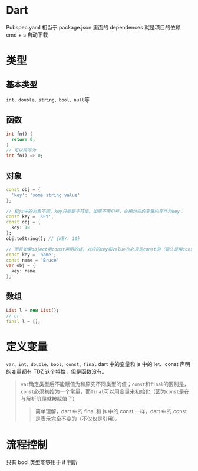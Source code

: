 # Dart

Pubspec.yaml 相当于 package.json 里面的 dependences 就是项目的依赖 cmd + s 自动下载

# 类型

## 基本类型

`int、double、string、bool、null`等

## 函数

```dart
int fn() {
  return 0;
}
// 可以简写为
int fn() => 0;
```

## 对象

```dart
const obj = {
  'key': 'some string value'
};

// 和js中的对象不同，key只能是字符串。如果不带引号，会把对应的变量内容作为key：
const key = 'KEY';
const obj = {
  key: 10
};
obj.toString(); // {KEY: 10}

// 而且如果object用const声明的话，对应的key和value也必须是const的（要么是用const声明的，要么是常量）
const key = 'name';
const name = 'Bruce'
var obj = {
  key: name
};
```

## 数组

```dart
List l = new List();
// or
final l = [];
```

# 定义变量

`var、int、double、bool、const、final`
dart 中的变量和 js 中的 let、const 声明的变量都有 TDZ 这个特性，但是函数没有。

> `var`确定类型后不能赋值为和原先不同类型的值；`const`和`final`的区别是，`const`必须初始为一个常量，而`final`可以用变量来初始化（因为`const`是在与解析阶段就被赋值了）
>
> > 简单理解，dart 中的 final 和 js 中的 const 一样，dart 中的 const 是表示完全不变的（不仅仅是引用）。

# 流程控制

只有 bool 类型能够用于 if 判断
